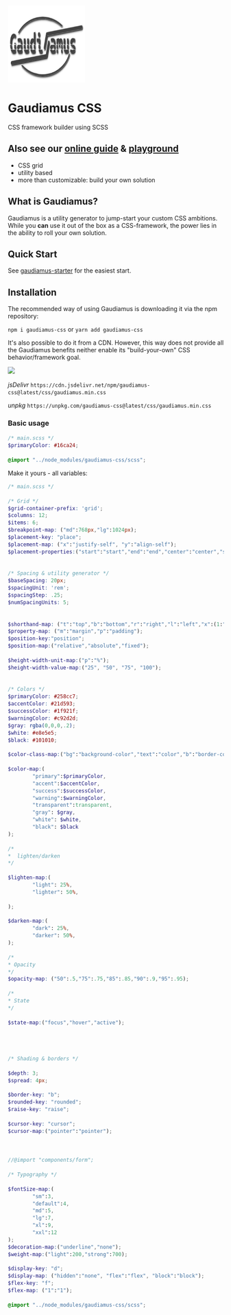 ![gaudiamus-logo](apple-touch-icon.png)
# Gaudiamus CSS

CSS framework builder using SCSS 

## Also see our [online guide](https://gaudiamus-css.github.io) & [playground](https://gaudiamus-css.github.io/playground.html)

- CSS grid
- utility based
- more than customizable: build your own solution

## What is Gaudiamus?

Gaudiamus is a utility generator to jump-start your custom CSS ambitions. While you
**can** use it out of the box as a CSS-framework, the power lies in the ability to 
roll your own solution. 


## Quick Start

See [gaudiamus-starter](https://github.com/gaudiamus-css/gaudiamus-starter) for the easiest start.

## Installation

The recommended way of using Gaudiamus is downloading it via the npm repository:

`npm i gaudiamus-css` or `yarn add gaudiamus-css`

It's also possible to do it from a CDN. However, this way does not provide all the Gaudiamus benefits neither enable its "build-your-own" CSS behavior/framework goal.

[![](https://data.jsdelivr.com/v1/package/npm/gaudiamus-css/badge)](https://www.jsdelivr.com/package/npm/gaudiamus-css)

_jsDelivr_
`https://cdn.jsdelivr.net/npm/gaudiamus-css@latest/css/gaudiamus.min.css`

_unpkg_
`https://unpkg.com/gaudiamus-css@latest/css/gaudiamus.min.css`

### Basic usage

```scss
/* main.scss */
$primaryColor: #16ca24;

@import "../node_modules/gaudiamus-css/scss";
```
Make it yours - all variables:
```scss
/* main.scss */

/* Grid */
$grid-container-prefix: 'grid';
$columns: 12;
$items: 6;
$breakpoint-map: ("md":768px,"lg":1024px);
$placement-key: "place";
$placement-map: ("x":"justify-self", "y":"align-self");
$placement-properties:("start":"start","end":"end","center":"center","stretch":"stretch");


/* Spacing & utility generator */
$baseSpacing: 20px;
$spacingUnit: 'rem';
$spacingStep: .25;
$numSpacingUnits: 5;


$shorthand-map: ("t":"top","b":"bottom","r":"right","l":"left","x":(1:"left",2:"right"),"y":(1:"top",2:"bottom"));
$property-map: ("m":"margin","p":"padding");
$position-key:"position";
$position-map:("relative","absolute","fixed");

$height-width-unit-map:("p":"%");
$height-width-value-map:("25", "50", "75", "100");


/* Colors */
$primaryColor: #258cc7;
$accentColor: #21d593;
$successColor: #1f921f;
$warningColor: #c92d2d;
$gray: rgba(0,0,0,.2);
$white: #e8e5e5;
$black: #101010;

$color-class-map:("bg":"background-color","text":"color","b":"border-color");

$color-map:(
        "primary":$primaryColor,
        "accent":$accentColor,
        "success":$successColor,
        "warning":$warningColor,
        "transparent":transparent,
        "gray": $gray,
        "white": $white,
        "black": $black
);

/*
*  lighten/darken
*/

$lighten-map:(
        "light": 25%,
        "lighter": 50%,

);

$darken-map:(
        "dark": 25%,
        "darker": 50%,
);

/*
* Opacity
*/
$opacity-map: ("50":.5,"75":.75,"85":.85,"90":.9,"95":.95);

/*
* State
*/

$state-map:("focus","hover","active");




/* Shading & borders */

$depth: 3;
$spread: 4px;

$border-key: "b";
$rounded-key: "rounded";
$raise-key: "raise";

$cursor-key: "cursor";
$cursor-map:("pointer":"pointer");



//@import "components/form";

/* Typography */

$fontSize-map:(
        "sm":3,
        "default":4,
        "md":5,
        "lg":7,
        "xl":9,
        "xxl":12
);
$decoration-map:("underline","none");
$weight-map:("light":200,"strong":700);

$display-key: "d";
$display-map: ("hidden":"none", "flex":"flex", "block":"block");
$flex-key: "f";
$flex-map: ("1":"1");

@import "../node_modules/gaudiamus-css/scss";
```
